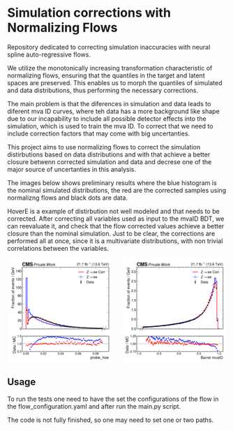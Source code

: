 # Simulation corrections with Normalizing Flows

Repository dedicated to correcting simulation inaccuracies with neural spline auto-regressive flows.

We utilize the monotonically increasing transformation characteristic of normalizing flows, ensuring that the quantiles in the target and latent spaces are preserved. This enables us to morph the quantiles of simulated and data distributions, thus performing the necessary corrections.

The main problem is that the diferences in simulation and data leads to diferent mva ID curves, where teh data has a more background like shape due to our incapability to include all possible detector effects into the simulation, which is used to train the mva ID. To correct that we need to include correction factors that may come with big uncertanties.

This project aims to use normalizing flows to correct the simulation distirbutions based on data distributions and with that achieve a better closure betwenn corrected simulation and data and decrese one of the major source of uncertanties in this analysis.

The images below shows preliminary results where the blue histogram is the nominal simulated distributions, the red are the corrected samples using normalizng flows and black dots are data.

HoverE is a example of distirbution not well modeled and that needs to be corrected. After correcting all variables used as input to the mvaID BDT, we can reevaluate it, and check that the flow corrected values achieve a better closure than the nominal simulation. Just to be clear, the corrections are performed all at once, since it is a multivariate distributions, with non trivial correlations between the variables.



<div style="display: flex; justify-content: space-between;">
  <img src="./plot/probe_hoe.png" width="48%">
  <img src="./plot/mvaID_barrel.png" width="48%">
</div>

## Usage

To run the tests one need to have the set the configurations of the flow in the flow_configuration.yaml and after run the main.py script.

The code is not fully finished, so one may need to set one or two paths.

